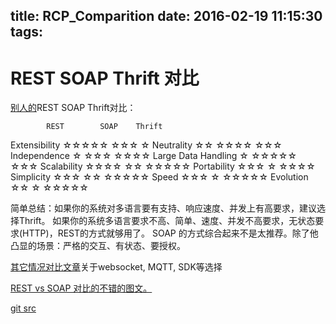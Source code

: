 title: RCP_Comparition
date: 2016-02-19 11:15:30
tags:
---
# REST SOAP Thrift 对比

[别人的][1]REST SOAP Thrift对比：

            REST        SOAP    Thrift
Extensibility   ☆☆☆☆☆   ☆☆☆     ☆
Neutrality      ☆☆      ☆☆☆☆    ☆☆☆
Independence    ☆       ☆☆☆     ☆☆☆☆
Large Data Handling     ☆       ☆☆☆☆☆   ☆☆☆
Scalability     ☆☆☆☆    ☆☆      ☆☆☆☆☆
Portability     ☆☆☆     ☆       ☆☆☆☆
Simplicity      ☆☆☆     ☆☆      ☆☆☆☆☆
Speed   ☆☆☆     ☆       ☆☆☆☆☆
Evolution       ☆☆      ☆       ☆☆☆☆☆

简单总结：如果你的系统对多语言要有支持、响应速度、并发上有高要求，建议选择Thrift。
如果你的系统多语言要求不高、简单、速度、并发不高要求，无状态要求(HTTP)，REST的方式就够用了。
SOAP 的方式综合起来不是太推荐。除了他凸显的场景：严格的交互、有状态、要授权。

[其它情况对比文章][2]关于websocket, MQTT, SDK等选择


[REST vs SOAP 对比的不错的图文。][3]

[git src][4]


  [1]: http://nordicapis.com/microservice-showdown-rest-vs-soap-vs-apache-thrift-and-why-it-matters/
  [2]: http://www.programmableweb.com/news/rest-losing-its-flair-rest-api-alternatives/analysis/2013/12/19
  [3]: http://nordicapis.com/rest-vs-soap-nordic-apis-infographic-comparison/
  [4]: https://github.com/no7dw/thrift-demo
